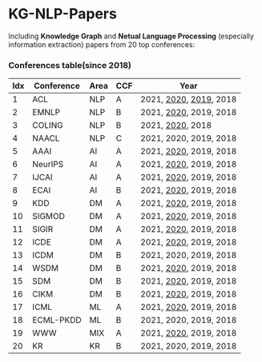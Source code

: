 # KG-NLP-Papers
Including **Knowledge Graph** and **Netual Language Processing** (especially information extraction) papers from 20 top conferences:

### Conferences table(since 2018)
|Idx|Conference|Area|CCF|Year|
|-|-|-|-|-|
|1|ACL|NLP|A|2021, [2020](https://github.com/Clearailhc/KG-NLP-Papers/blob/main/ACL/2020/ACL_2020.md "ACL 2020"), [2019](ACL/2019/ACL_2019.md), 2018|
|2|EMNLP|NLP|B|2021, [2020](https://github.com/Clearailhc/KG-NLP-Papers/blob/main/EMNLP/2020/EMNLP_2020.md), 2019, 2018|
|3|COLING|NLP|B|2021, [2020](COLING/2020/COLING_2020.md), 2018|
|4|NAACL|NLP|C|2021, 2020, 2019, 2018|
|5|AAAI|AI|A|2021, [2020](AAAI/2020/AAAI_2020.md), 2019, 2018|
|6|NeurIPS|AI|A|2021, [2020](NeurIPS/2020/NeurIPS_2020.md), 2019, 2018|
|7|IJCAI|AI|A|2021, [2020](IJCAI/2020/IJCAI_2020.md), 2019, 2018|
|8|ECAI|AI|B|2021, [2020](ECAI/2020/ECAI_2020.md), 2019, 2018|
|9|KDD|DM|A|2021, [2020](KDD/KDD_2020.md), 2019, 2018|
|10|SIGMOD|DM|A|2021, [2020](SIGMOD/SIGMOD_2020.md), 2019, 2018|
|11|SIGIR|DM|A|2021, [2020](SIGIR/2020/SIGIR_2020.md), 2019, 2018|
|12|ICDE|DM|A|2021, [2020](ICDE/2020/ICDE_2020.md), 2019, 2018|
|13|ICDM|DM|B|2021, 2020, 2019, 2018|
|14|WSDM|DM|B|2021, [2020](WSDM/2020/WSDM_2020.md), 2019, 2018|
|15|SDM|DM|B|2021, [2020](SDM/2020/SDM_2020.md), 2019, 2018|
|16|CIKM|DM|B|2021, [2020](CIKM/2020/CIKM_2020.md), 2019, 2018|
|17|ICML|ML|A|2021, [2020](ICML/2020/ICML_2020.md), 2019, 2018|
|18|ECML-PKDD|ML|B|2021, 2020, 2019, 2018|
|19|WWW|MIX|A|2021, [2020](WWW/2020/WWW_2020.md), 2019, 2018|
|20|KR|KR|B|2021, 2020, 2019, 2018|
